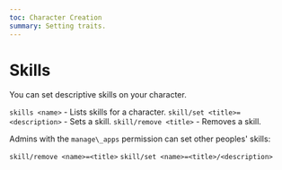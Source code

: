 ```yaml
---
toc: Character Creation
summary: Setting traits.
---
```


# Skills

You can set descriptive skills on your character.

`skills <name>` - Lists skills for a character.
`skill/set <title>=<description>` - Sets a skill.
`skill/remove <title>` - Removes a skill.

Admins with the `manage\_apps` permission can set other peoples' skills:

`skill/remove <name>=<title>`
`skill/set <name>=<title>/<description>`
